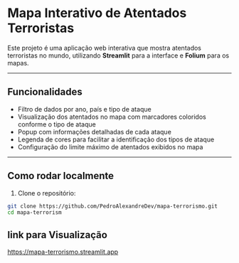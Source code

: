 # Mapa Interativo de Atentados Terroristas

Este projeto é uma aplicação web interativa que mostra atentados terroristas no mundo, utilizando **Streamlit** para a interface e **Folium** para os mapas.

---

## Funcionalidades

- Filtro de dados por ano, país e tipo de ataque
- Visualização dos atentados no mapa com marcadores coloridos conforme o tipo de ataque
- Popup com informações detalhadas de cada ataque
- Legenda de cores para facilitar a identificação dos tipos de ataque
- Configuração do limite máximo de atentados exibidos no mapa

---

## Como rodar localmente

1. Clone o repositório:

```bash
git clone https://github.com/PedroAlexandreDev/mapa-terrorismo.git
cd mapa-terrorism
```

## link  para Visualização

https://mapa-terrorismo.streamlit.app
